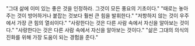 "그대 삶에 이미 있는 좋은 것을 인정하라. 그것이 모든 풍요의 기초이다."
"때로는 놓아주는 것이 방어하거나 붙잡는 것보다 훨씬 큰 힘을 발휘한다."
"저항하지 않는 것이 우주에서 가장 큰 힘의 열쇠이다."
"사랑한다는 것은 다른 사람 속에서 자신을 알아보는 것이다."
"사랑한다는 것은 다른 사람 속에서 자신을 알아보는 것이다."
"삶은 그대의 의식의 진화를 위해 가장 도움이 되는 경험을 준다."